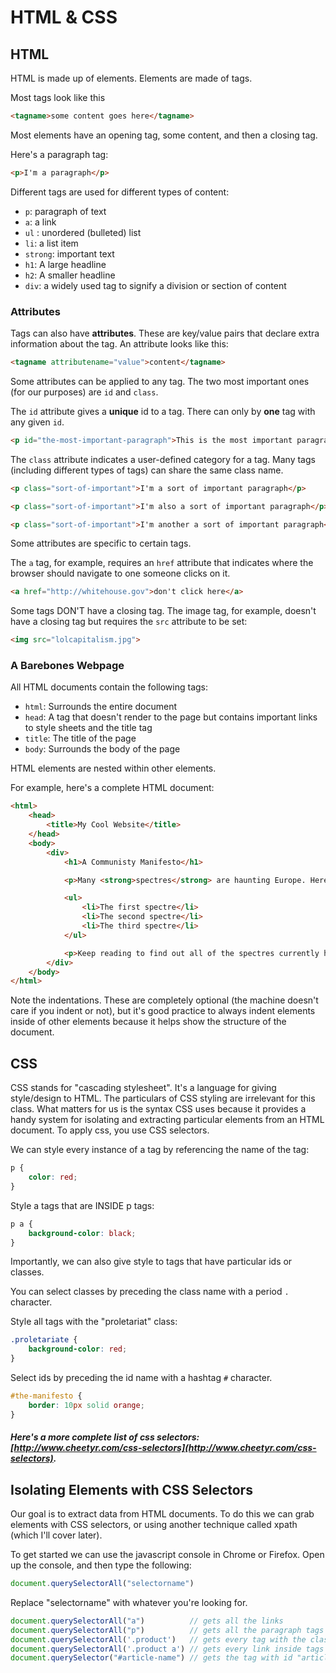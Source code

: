 # HTML & CSS


## HTML
HTML is made up of elements. Elements are made of tags.

Most tags look like this

```html
<tagname>some content goes here</tagname>
```

Most elements have an opening tag, some content, and then a closing tag.

Here's a paragraph tag:

```html
<p>I'm a paragraph</p>
```

Different tags are used for different types of content:

* ```p```: paragraph of text
* ```a```: a link
* ```ul``` : unordered (bulleted) list
* ```li```: a list item
* ```strong```: important text
* ```h1```: A large headline
* ```h2```: A smaller headline
* ```div```: a widely used tag to signify a division or section of content


### Attributes

Tags can also have **attributes**. These are key/value pairs that declare extra information about the tag. An attribute looks like this:

```html
<tagname attributename="value">content</tagname>
```

Some attributes can be applied to any tag. The two most important ones (for our purposes) are ```id``` and ```class```.

The ```id``` attribute gives a **unique** id to a tag. There can only by **one** tag with any given ```id```.

```html
<p id="the-most-important-paragraph">This is the most important paragraph.</p>
```

The ```class``` attribute indicates a user-defined category for a tag. Many tags (including different types of tags) can share the same class name.

```html
<p class="sort-of-important">I'm a sort of important paragraph</p>

<p class="sort-of-important">I'm also a sort of important paragraph</p>

<p class="sort-of-important">I'm another a sort of important paragraph</p>
```


Some attributes are specific to certain tags.

The ```a``` tag, for example, requires an ```href``` attribute that indicates where the browser should navigate to one someone clicks on it.

```html
<a href="http://whitehouse.gov">don't click here</a>
```

Some tags DON'T have a closing tag. The image tag, for example, doesn't have a closing tag but requires the ```src``` attribute to be set:

```html
<img src="lolcapitalism.jpg">
```

### A Barebones Webpage

All HTML documents contain the following tags:

* ```html```: Surrounds the entire document
* ```head```: A tag that doesn't render to the page but contains important links to style sheets and the title tag
* ```title```: The title of the page
* ```body```: Surrounds the body of the page


HTML elements are nested within other elements.

For example, here's a complete HTML document:

```html
<html>
	<head>
		<title>My Cool Website</title>
	</head>
	<body>
		<div>
			<h1>A Communisty Manifesto</h1>

			<p>Many <strong>spectres</strong> are haunting Europe. Here are some of them:</p>

			<ul>
				<li>The first spectre</li>
				<li>The second spectre</li>
				<li>The third spectre</li>
			</ul>

			<p>Keep reading to find out all of the spectres currently haunting Europe!</p>
		</div>
	</body>
</html>
```

Note the indentations. These are completely optional (the machine doesn't care if you indent or not), but it's good practice to always indent elements inside of other elements because it helps show the structure of the document.

## CSS

CSS stands for "cascading stylesheet". It's a language for giving style/design to HTML. The particulars of CSS styling are irrelevant for this class. What matters for us is the syntax CSS uses because it provides a handy system for isolating and extracting particular elements from an HTML document. To apply css, you use CSS selectors.

We can style every instance of a tag by referencing the name of the tag:

```css
p {
	color: red;
}
```

Style a tags that are INSIDE p tags:

```css
p a {
	background-color: black;
}
```

Importantly, we can also give style to tags that have particular ids or classes.

You can select classes by preceding the class name with a period ```.``` character.

Style all tags with the "proletariat" class:

```css
.proletariate {
	background-color: red;
}
```

Select ids by preceding the id name with a hashtag ```#``` character.

```css
#the-manifesto {
	border: 10px solid orange;
}
```

##### Here's a more complete list of css selectors: [http://www.cheetyr.com/css-selectors](http://www.cheetyr.com/css-selectors).


## Isolating Elements with CSS Selectors

Our goal is to extract data from HTML documents. To do this we can grab elements with CSS selectors, or using another technique called xpath (which I'll cover later).

To get started we can use the javascript console in Chrome or Firefox. Open up the console, and then type the following:

```javascript
document.querySelectorAll("selectorname")
```

Replace "selectorname" with whatever you're looking for.

```javascript
document.querySelectorAll("a") 			// gets all the links
document.querySelectorAll("p") 			// gets all the paragraph tags
document.querySelectorAll('.product') 	// gets every tag with the class "product"
document.querySelectorAll('.product a') // gets every link inside tags with the class "product"
document.querySelector("#article-name") // gets the tag with id "article-name"
```








